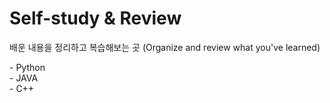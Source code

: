 # Self-study & Review
배운 내용을 정리하고 복습해보는 곳 (Organize and review what you've learned)

<p>
- Python <br>
- JAVA <br>
- C++
</p>
